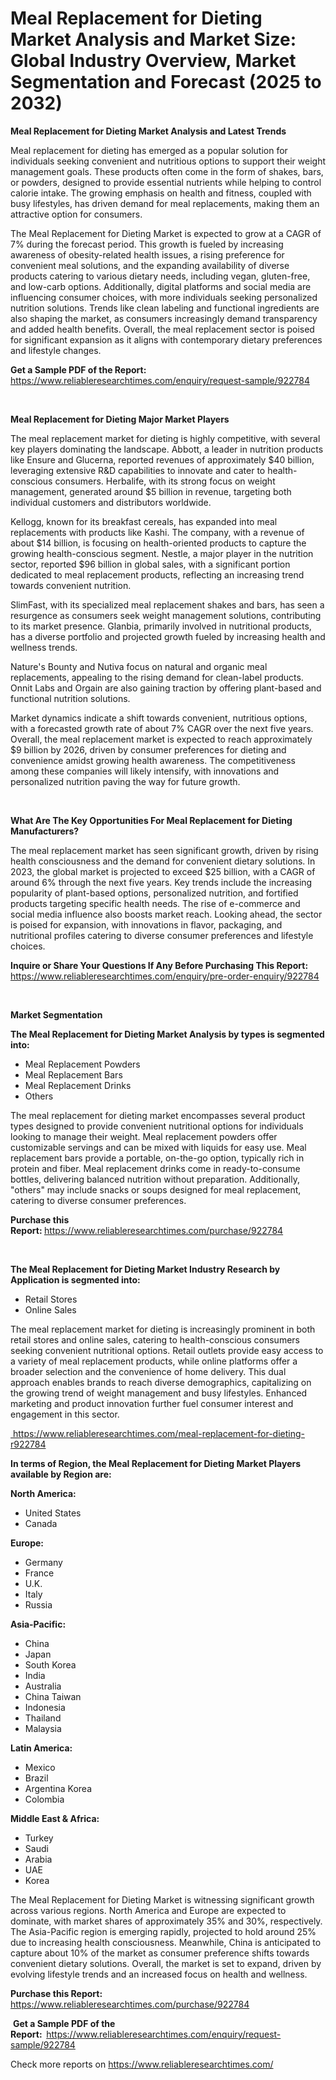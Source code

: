 <p><h1>Meal Replacement for Dieting Market Analysis and Market Size: Global Industry Overview, Market Segmentation and Forecast (2025 to 2032)</h1></p><p><strong>Meal Replacement for Dieting Market Analysis and Latest Trends</strong></p>
<p><p>Meal replacement for dieting has emerged as a popular solution for individuals seeking convenient and nutritious options to support their weight management goals. These products often come in the form of shakes, bars, or powders, designed to provide essential nutrients while helping to control calorie intake. The growing emphasis on health and fitness, coupled with busy lifestyles, has driven demand for meal replacements, making them an attractive option for consumers.</p><p>The Meal Replacement for Dieting Market is expected to grow at a CAGR of 7% during the forecast period. This growth is fueled by increasing awareness of obesity-related health issues, a rising preference for convenient meal solutions, and the expanding availability of diverse products catering to various dietary needs, including vegan, gluten-free, and low-carb options. Additionally, digital platforms and social media are influencing consumer choices, with more individuals seeking personalized nutrition solutions. Trends like clean labeling and functional ingredients are also shaping the market, as consumers increasingly demand transparency and added health benefits. Overall, the meal replacement sector is poised for significant expansion as it aligns with contemporary dietary preferences and lifestyle changes.</p></p>
<p><strong>Get a Sample PDF of the Report:&nbsp;</strong> <a href="https://www.reliableresearchtimes.com/enquiry/request-sample/922784?utm_campaign=2714&utm_medium=2&utm_source=Github&utm_content=ia&utm_term=08032025&utm_id=meal-replacement-for-dieting">https://www.reliableresearchtimes.com/enquiry/request-sample/922784</a></p>
<p>&nbsp;</p>
<p><strong>Meal Replacement for Dieting Major Market Players</strong></p>
<p><p>The meal replacement market for dieting is highly competitive, with several key players dominating the landscape. Abbott, a leader in nutrition products like Ensure and Glucerna, reported revenues of approximately $40 billion, leveraging extensive R&D capabilities to innovate and cater to health-conscious consumers. Herbalife, with its strong focus on weight management, generated around $5 billion in revenue, targeting both individual customers and distributors worldwide.</p><p>Kellogg, known for its breakfast cereals, has expanded into meal replacements with products like Kashi. The company, with a revenue of about $14 billion, is focusing on health-oriented products to capture the growing health-conscious segment. Nestle, a major player in the nutrition sector, reported $96 billion in global sales, with a significant portion dedicated to meal replacement products, reflecting an increasing trend towards convenient nutrition.</p><p>SlimFast, with its specialized meal replacement shakes and bars, has seen a resurgence as consumers seek weight management solutions, contributing to its market presence. Glanbia, primarily involved in nutritional products, has a diverse portfolio and projected growth fueled by increasing health and wellness trends.</p><p>Nature's Bounty and Nutiva focus on natural and organic meal replacements, appealing to the rising demand for clean-label products. Onnit Labs and Orgain are also gaining traction by offering plant-based and functional nutrition solutions.</p><p>Market dynamics indicate a shift towards convenient, nutritious options, with a forecasted growth rate of about 7% CAGR over the next five years. Overall, the meal replacement market is expected to reach approximately $9 billion by 2026, driven by consumer preferences for dieting and convenience amidst growing health awareness. The competitiveness among these companies will likely intensify, with innovations and personalized nutrition paving the way for future growth.</p></p>
<p>&nbsp;</p>
<p><strong>What Are The Key Opportunities For Meal Replacement for Dieting Manufacturers?</strong></p>
<p><p>The meal replacement market has seen significant growth, driven by rising health consciousness and the demand for convenient dietary solutions. In 2023, the global market is projected to exceed $25 billion, with a CAGR of around 6% through the next five years. Key trends include the increasing popularity of plant-based options, personalized nutrition, and fortified products targeting specific health needs. The rise of e-commerce and social media influence also boosts market reach. Looking ahead, the sector is poised for expansion, with innovations in flavor, packaging, and nutritional profiles catering to diverse consumer preferences and lifestyle choices.</p></p>
<p><strong>Inquire or Share Your Questions If Any Before Purchasing This Report:</strong> <a href="https://www.reliableresearchtimes.com/enquiry/pre-order-enquiry/922784?utm_campaign=2714&utm_medium=2&utm_source=Github&utm_content=ia&utm_term=08032025&utm_id=meal-replacement-for-dieting">https://www.reliableresearchtimes.com/enquiry/pre-order-enquiry/922784</a></p>
<p>&nbsp;</p>
<p><strong>Market Segmentation</strong></p>
<p><strong>The Meal Replacement for Dieting Market Analysis by types is segmented into:</strong></p>
<p><ul><li>Meal Replacement Powders</li><li>Meal Replacement Bars</li><li>Meal Replacement Drinks</li><li>Others</li></ul></p>
<p><p>The meal replacement for dieting market encompasses several product types designed to provide convenient nutritional options for individuals looking to manage their weight. Meal replacement powders offer customizable servings and can be mixed with liquids for easy use. Meal replacement bars provide a portable, on-the-go option, typically rich in protein and fiber. Meal replacement drinks come in ready-to-consume bottles, delivering balanced nutrition without preparation. Additionally, "others" may include snacks or soups designed for meal replacement, catering to diverse consumer preferences.</p></p>
<p><strong>Purchase this Report:&nbsp;</strong><a href="https://www.reliableresearchtimes.com/purchase/922784?utm_campaign=2714&utm_medium=2&utm_source=Github&utm_content=ia&utm_term=08032025&utm_id=meal-replacement-for-dieting">https://www.reliableresearchtimes.com/purchase/922784</a></p>
<p>&nbsp;</p>
<p><strong>The Meal Replacement for Dieting Market Industry Research by Application is segmented into:</strong></p>
<p><ul><li>Retail Stores</li><li>Online Sales</li></ul></p>
<p><p>The meal replacement market for dieting is increasingly prominent in both retail stores and online sales, catering to health-conscious consumers seeking convenient nutritional options. Retail outlets provide easy access to a variety of meal replacement products, while online platforms offer a broader selection and the convenience of home delivery. This dual approach enables brands to reach diverse demographics, capitalizing on the growing trend of weight management and busy lifestyles. Enhanced marketing and product innovation further fuel consumer interest and engagement in this sector.</p></p>
<p><a href="https://www.reliableresearchtimes.com/meal-replacement-for-dieting-r922784?utm_campaign=2714&utm_medium=2&utm_source=Github&utm_content=ia&utm_term=08032025&utm_id=meal-replacement-for-dieting">&nbsp;https://www.reliableresearchtimes.com/meal-replacement-for-dieting-r922784</a></p>
<p><strong>In terms of Region, the Meal Replacement for Dieting Market Players available by Region are:</strong></p>
<p>
    <p> <strong> North America: </strong>
        <ul>
            <li>United States</li>
            <li>Canada</li>
        </ul>
        </p> 
    <p> <strong> Europe: </strong>
        <ul>
            <li>Germany</li>
            <li>France</li>
            <li>U.K.</li>
            <li>Italy</li>
            <li>Russia</li>
        </ul>
        </p> 
    <p> <strong> Asia-Pacific: </strong>
        <ul>
            <li>China</li>
            <li>Japan</li>
            <li>South Korea</li>
            <li>India</li>
            <li>Australia</li>
            <li>China Taiwan</li>
            <li>Indonesia</li>
            <li>Thailand</li>
            <li>Malaysia</li>
        </ul>
        </p> 
    <p> <strong> Latin America: </strong>
        <ul>
            <li>Mexico</li>
            <li>Brazil</li>
            <li>Argentina Korea</li>
            <li>Colombia</li>
        </ul>
        </p> 
    <p> <strong> Middle East & Africa: </strong>
        <ul>
            <li>Turkey</li>
            <li>Saudi</li>
            <li>Arabia</li>
            <li>UAE</li>
            <li>Korea</li>
        </ul>
    </p>
    </p>
<p><p>The Meal Replacement for Dieting Market is witnessing significant growth across various regions. North America and Europe are expected to dominate, with market shares of approximately 35% and 30%, respectively. The Asia-Pacific region is emerging rapidly, projected to hold around 25% due to increasing health consciousness. Meanwhile, China is anticipated to capture about 10% of the market as consumer preference shifts towards convenient dietary solutions. Overall, the market is set to expand, driven by evolving lifestyle trends and an increased focus on health and wellness.</p></p>
<p><strong>Purchase this Report: </strong><a href="https://www.reliableresearchtimes.com/purchase/922784?utm_campaign=2714&utm_medium=2&utm_source=Github&utm_content=ia&utm_term=08032025&utm_id=meal-replacement-for-dieting">https://www.reliableresearchtimes.com/purchase/922784</a></p>
<p>&nbsp;<strong>Get a Sample PDF of the Report:&nbsp;&nbsp;</strong><a href="https://www.reliableresearchtimes.com/enquiry/request-sample/922784?utm_campaign=2714&utm_medium=2&utm_source=Github&utm_content=ia&utm_term=08032025&utm_id=meal-replacement-for-dieting">https://www.reliableresearchtimes.com/enquiry/request-sample/922784</a></p>
<p><strong></strong></p>
<p>Check more reports on <a href="https://www.reliableresearchtimes.com/?utm_campaign=2714&utm_medium=2&utm_source=Github&utm_content=ia&utm_term=08032025&utm_id=meal-replacement-for-dieting">https://www.reliableresearchtimes.com/</a></p>